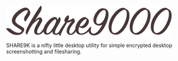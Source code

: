 ![Share9k](cmd/share9k/assets/logo.png)

SHARE9K is a nifty little desktop utility for simple encrypted desktop screenshotting and filesharing.

